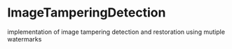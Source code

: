 # ImageTamperingDetection
implementation of image tampering detection and restoration using mutiple watermarks
